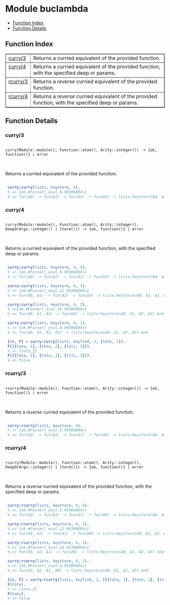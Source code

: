 

# Module buclambda #
* [Function Index](#index)
* [Function Details](#functions)

<a name="index"></a>

## Function Index ##


<table width="100%" border="1" cellspacing="0" cellpadding="2" summary="function index"><tr><td valign="top"><a href="#curry-3">curry/3</a></td><td> 
Returns a curried equivalent of the provided function.</td></tr><tr><td valign="top"><a href="#curry-4">curry/4</a></td><td> 
Returns a curried equivalent of the provided function, with the specified deep or params.</td></tr><tr><td valign="top"><a href="#rcurry-3">rcurry/3</a></td><td>
Returns a <i>reverse</i> curried equivalent of the provided function.</td></tr><tr><td valign="top"><a href="#rcurry-4">rcurry/4</a></td><td>
Returns a <i>reverse</i> curried equivalent of the provided function, with the specified deep or params.</td></tr></table>


<a name="functions"></a>

## Function Details ##

<a name="curry-3"></a>

### curry/3 ###

<pre><code>
curry(Module::module(), Function::atom(), Arity::integer()) -&gt; {ok, function()} | error
</code></pre>
<br />


Returns a curried equivalent of the provided function.

```erlang

 curry:curry(lists, keystore, 4).
 % => {ok,#Fun<erl_eval.6.99386804>}
 % => fun(A0) -> fun(A1) -> fun(A2) -> fun(A3) -> lists:keystore(A0, A1, A2, A3) end end end end.
```

<a name="curry-4"></a>

### curry/4 ###

<pre><code>
curry(Module::module(), Function::atom(), Arity::integer(), DeepOrArgs::integer() | [term()]) -&gt; {ok, function()} | error
</code></pre>
<br />


Returns a curried equivalent of the provided function, with the specified deep or params.

```erlang

 curry:curry(lists, keystore, 4, 4).
 % => {ok,#Fun<erl_eval.6.99386804>}
 % => fun(A0) -> fun(A1) -> fun(A2) -> fun(A3) -> lists:keystore(A0, A1, A2, A3) end end end end.

 curry:curry(lists, keystore, 4, 3).
 % => {ok,#Fun<erl_eval.12.99386804>}
 % => fun(A0, A1) -> fun(A2) -> fun(A3) -> lists:keystore(A0, A1, A2, A3) end end end.

 curry:curry(lists, keystore, 4, 2).
 % =>{ok,#Fun<erl_eval.18.99386804>}
 % => fun(A0, A1, A2) -> fun(A3) -> lists:keystore(A0, A1, A2, A3) end end.

 curry:curry(lists, keystore, 4, 1).
 % => {ok,#Fun<erl_eval.4.99386804>}
 % => fun(A0, A1, A2, A3) -> lists:keystore(A0, A1, A2, A3) end.

 {ok, F} = curry:curry(lists, keyfind, 3, [toto, 1]).
 F([{tata, 1}, {toto, 2}, {titi, 3}]).
 % => {toto,2}
 F([{tata, 1}, {tutu, 2}, {titi, 3}]).
 % => false
```

<a name="rcurry-3"></a>

### rcurry/3 ###

<pre><code>
rcurry(Module::module(), Function::atom(), Arity::integer()) -&gt; {ok, function()} | error
</code></pre>
<br />

Returns a _reverse_ curried equivalent of the provided function.

```erlang

 curry:rcurry(lists, keystore, 4).
 % => {ok,#Fun<erl_eval.6.99386804>}
 % => fun(A3) -> fun(A2) -> fun(A1) -> fun(A0) -> lists:keystore(A0, A1, A2, A3) end end end end.
```

<a name="rcurry-4"></a>

### rcurry/4 ###

<pre><code>
rcurry(Module::module(), Function::atom(), Arity::integer(), DeepOrArgs::integer() | [term()]) -&gt; {ok, function()} | error
</code></pre>
<br />

Returns a _reverse_ curried equivalent of the provided function, with the specified deep or params.

```erlang

 curry:rcurry(lists, keystore, 4, 4).
 % => {ok,#Fun<erl_eval.6.99386804>}
 % => fun(A3) -> fun(A2) -> fun(A1) -> fun(A0) -> lists:keystore(A0, A1, A2, A3) end end end end.

 curry:rcurry(lists, keystore, 4, 3).
 % => {ok,#Fun<erl_eval.12.99386804>}
 % => fun(A3, A2) -> fun(A1) -> fun(A0) -> lists:keystore(A0, A1, A2, A3) end end end.

 curry:rcurry(lists, keystore, 4, 2).
 % => {ok,#Fun<erl_eval.18.99386804>}
 % => fun(A3, A2, A1) -> fun(A0) -> lists:keystore(A0, A1, A2, A3) end end.

 curry:rcurry(lists, keystore, 4, 1).
 % => {ok,#Fun<erl_eval.4.99386804>}
 % => fun(A3, A2, A1, A0) -> lists:keystore(A0, A1, A2, A3) end.

 {ok, F} = curry:rcurry(lists, keyfind, 3, [[{tata, 1}, {toto, 2}, {titi, 3}], 1]).
 F(toto).
 % => {toto,2}
 F(tutu).
 % => false
```

